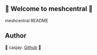 ## 👋 Welcome to meshcentral 🚀  

meshcentral README  
  
  
## Author  

🤖 casjay: [Github](https://github.com/casjay) 🤖  

